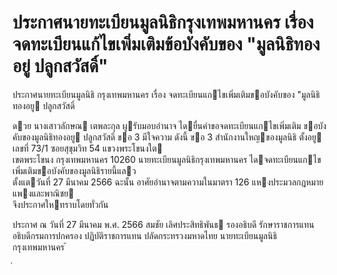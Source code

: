 
# ประกาศนายทะเบียนมูลนิธิกรุงเทพมหานคร เรื่อง จดทะเบียนแก้ไขเพิ่มเติมข้อบังคับของ "มูลนิธิทองอยู่ ปลูกสวัสดิ์"
      
      

      
      

ประกาศนายทะเบียนมูลนิธิ 
กรุงเทพมหานคร 
เรื่อง   จดทะเบียนแกไขเพิ่มเติมขอบังคับของ  "มูลนิธิทองอยู  ปลูกสวัสดิ์ 
 
 
ดวย  นางเสาวลักษณ  เตพละกุล  ผูรับมอบอํานาจ  ไดยื่นคําขอจดทะเบียนแกไขเพิ่มเติม
ขอบังคับของมูลนิธิทองอยู  ปลูกสวัสดิ์  ขอ  3  มีใจความ  ดังนี้ 
ขอ   3 สํานักงานใหญของมูลนิธิ  ตั้งอยู  เลขที่    73/1  ซอยสุขุมวิท  54  แขวงพระโขนงใต   
เขตพระโขนง  กรุงเทพมหานคร  10260 
นายทะเบียนมูลนิธิกรุงเทพมหานคร  ไดจดทะเบียนแกไขเพิ่มเติมขอบังคับของมูลนิธิรายนี้แลว   
ตั้งแตวันที่     27  มีนาคม     2566 
ฉะนั้น  อาศัยอํานาจตามความในมาตรา  126  แหงประมวลกฎหมายแพงและพาณิชย   
จึงประกาศใหทราบโดยทั่วกัน 
 
ประกาศ  ณ  วันที่  27  มีนาคม  พ.ศ.      2566 
สมชัย  เลิศประสิทธิพันธ 
รองอธิบดี  รักษาราชการแทน 
อธิบดีกรมการปกครอง  ปฏิบัติราชการแทน 
ปลัดกระทรวงมหาดไทย 
นายทะเบียนมูลนิธิกรุงเทพมหานคร 
้
 
่
 